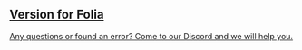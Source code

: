 ## [Version for Folia](https://github.com/Euphillya/TheDungeons-Folia)

[Any questions or found an error? Come to our Discord and we will help you.](https://discord.gg/ajnPb3fdKq)
